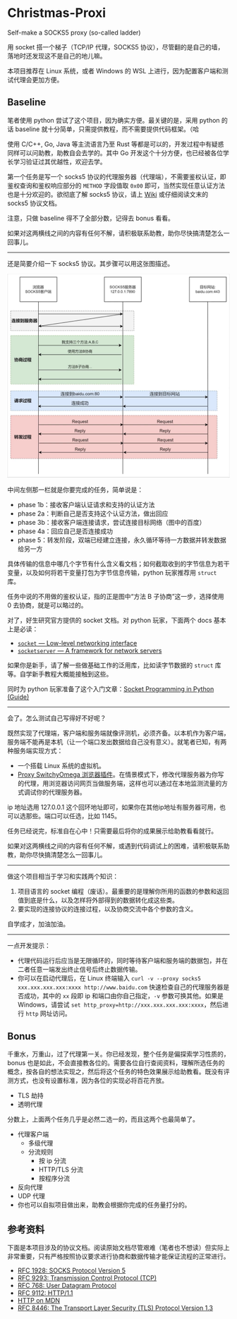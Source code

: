 # Christmas-Proxi
Self-make a SOCKS5 proxy (so-called ladder)

用 socket 搭一个梯子（TCP/IP 代理，SOCKS5 协议），尽管翻的是自己的墙，落地时还发现这不是自己的地儿嘛。

本项目推荐在 Linux 系统，或者 Windows 的 WSL 上进行，因为配置客户端和测试代理会更加方便。

## Baseline

笔者使用 python 尝试了这个项目，因为确实方便。最关键的是，采用 python 的话 baseline 就十分简单，只需提供教程，而不需要提供代码框架。（哈

使用 C/C++, Go, Java 等主流语言乃至 Rust 等都是可以的，开发过程中有疑惑同样可以问助教，助教自会去学的。其中 Go 开发这个十分方便，也已经被各位学长学习验证过其优越性，欢迎去学。

第一个任务是写一个 socks5 协议的代理服务器（代理端），不需要鉴权认证，即鉴权查询和鉴权响应部分的 `METHOD` 字段值取 `0x00` 即可，当然实现任意认证方法也是十分欢迎的。欲彻底了解 socks5 协议，请上 [Wiki](https://zh.wikipedia.org/wiki/SOCKS#SOCKS5) 或仔细阅读文末的 socks5 协议文档。

注意，只做 baseline 得不了全部分数，记得去 bonus 看看。

如果对这两横线之间的内容有任何不解，请积极联系助教，助你尽快搞清楚怎么一回事儿。

------

还是简要介绍一下 socks5 协议。其步骤可以用这张图描述。

![](https://github.com/T-Eric/Christmas-Proxi/blob/main/pics/Snipaste_2024-09-19_09-32-34.png)

中间左侧那一栏就是你要完成的任务，简单说是：

- phase 1b：接收客户端认证请求和支持的认证方法
- phase 2a：判断自己是否支持这个认证方法，做出回应
- phase 3b：接收客户端连接请求，尝试连接目标网络（图中的百度）
- phase 4a：回应自己是否连接成功
- phase 5：转发阶段，双端已经建立连接，永久循环等待一方数据并转发数据给另一方

具体传输的信息中哪几个字节有什么含义看文档；如何截取收到的字节信息为若干变量，以及如何将若干变量打包为字节信息传输，python 玩家推荐用 `struct` 库。

任务中说的不用做的鉴权认证，指的正是图中“方法 B 子协商”这一步，选择使用 0 去协商，就是可以略过的。

对了，好生研究官方提供的 socket 文档。对 python 玩家，下面两个 docs 基本上是必读：

- [`socket` — Low-level networking interface](https://docs.python.org/3/library/socket.html)
- [`socketserver` — A framework for network servers](https://docs.python.org/3/library/socketserver.html)

如果你是新手，请了解一些做基础工作的泛用库，比如读字节数据的 `struct` 库等。自学新手教程大概能接触到这些。

同时为 python 玩家准备了这个入门文章：[Socket Programming in Python (Guide)](https://realpython.com/python-sockets/)

------

会了。怎么测试自己写得好不好呢？

既然实现了代理端，客户端和服务端就像评测机，必须齐备。以本机作为客户端，服务端不能再是本机（让一个端口发出数据给自己没有意义）。就笔者已知，有两种服务端实现方式：

- 一个搭载 Linux 系统的虚拟机。
- [Proxy SwitchyOmega 浏览器插件](https://proxy-switchyomega.com/)。在情景模式下，修改代理服务器为你写的代理，用浏览器访问网页当做服务端，这样也可以通过在本地监测流量的方式调试你的代理服务器。

ip 地址选用 127.0.0.1 这个回环地址即可，如果你在其他ip地址有服务器可用，也可以选那些。端口可以任选，比如 1145。

任务已经说完，标准自在心中！只需要最后将你的成果展示给助教看看就行。

如果对这两横线之间的内容有任何不解，或遇到代码调试上的困难，请积极联系助教，助你尽快搞清楚怎么一回事儿。

------

做这个项目相当于学习和实践两个知识：

1. 项目语言的 socket 编程（废话）。最重要的是理解你所用的函数的参数和返回值到底是什么，以及怎样将外部得到的数据转化成这些类。
2. 要实现的连接协议的连接过程，以及协商交流中各个参数的含义。

自学成才，加油加油。

------

一点开发提示：

- 代理代码运行后应当是无限循环的，同时等待客户端和服务端的数据包，并在二者任意一端发出终止信号后终止数据传输。
- 你可以在启动代理后，在 Linux 终端输入 `curl -v --proxy socks5 xxx.xxx.xxx.xxx:xxxx http://www.baidu.com` 快速检查自己的代理服务器是否成功，其中的 `xx` 段即 ip 和端口由你自己指定，`-v` 参数可换其他。如果是 Windows，请尝试 `set http_proxy=http://xxx.xxx.xxx.xxx:xxxx`，然后进行 `http` 网址访问。

## Bonus

千重水，万重山，过了代理第一关。你已经发现，整个任务是偏探索学习性质的，bonus 也是如此，不会直接教各位的。需要各位自行查阅资料，理解所选任务的概念，按各自的想法实现之，然后将这个任务的特色效果展示给助教看。既没有评测方式，也没有设置标准，因为各位的实现必将百花齐放。

- TLS 劫持
- 透明代理

分数上，上面两个任务几乎是必然二选一的，而且这两个也最简单了。

- 代理客户端
  - 多级代理
  - 分流规则
    - 按 ip 分流
    - HTTP/TLS 分流
    - 按程序分流
- 反向代理
- UDP 代理
- 你也可以自拟项目做出来，助教会根据你完成的任务量打分的。

## 参考资料

下面是本项目涉及的协议文档。阅读原始文档尽管艰难（笔者也不想读）但实际上非常重要，只有严格按照协议要求进行协商和数据传输才能保证流程的正常进行。

- [RFC 1928: SOCKS Protocol Version 5](https://www.rfc-editor.org/rfc/rfc1928)
- [RFC 9293: Transmission Control Protocol (TCP)](https://www.rfc-editor.org/rfc/rfc9293)
- [RFC 768: User Datagram Protocol](https://www.rfc-editor.org/rfc/rfc768)
- [RFC 9112: HTTP/1.1](https://www.rfc-editor.org/rfc/rfc9112.html)
- [HTTP on MDN](https://developer.mozilla.org/en-US/docs/Web/HTTP)
- [RFC 8446: The Transport Layer Security (TLS) Protocol Version 1.3](https://www.rfc-editor.org/rfc/rfc8446)
